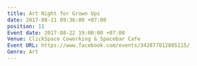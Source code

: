 ```yaml
---
title: Art Night for Grown Ups
date: 2017-08-21 09:36:00 +07:00
position: 11
Event date: 2017-08-22 19:00:00 +07:00
Venue: ClickSpace Coworking & Spacebar Cafe
Event URL: https://www.facebook.com/events/342877012805115/
Genre: Art
---
```



